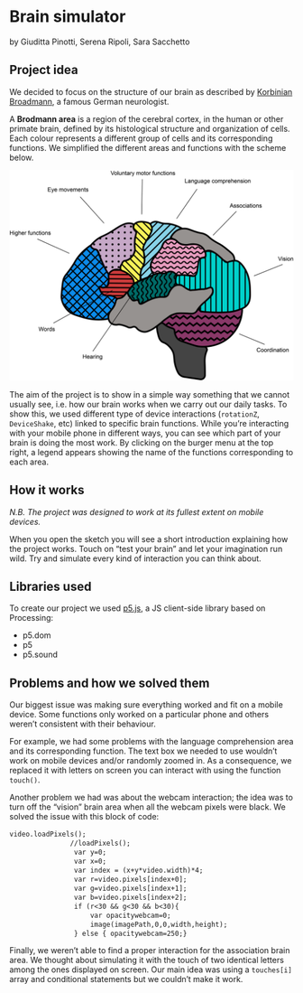Brain simulator 
=======

by Giuditta Pinotti, Serena Ripoli, Sara Sacchetto

## Project idea

We decided to focus on the structure of our brain as described by [Korbinian Broadmann](https://it.wikipedia.org/wiki/Korbinian_Brodmann), a famous German neurologist. 

A **Brodmann area** is a region of the cerebral cortex, in the human or other primate brain, defined by its histological structure and organization of cells. Each colour represents a different group of cells and its corresponding functions. We simplified the different areas and functions with the scheme below.




![Image](/brain/schema_cervello.png) 




The aim of the project is to show in a simple way something that we cannot usually see, i.e. how our brain works when we carry out our daily tasks. To show this, we used different type of device interactions (`rotationZ`, `DeviceShake`, etc) linked to specific brain functions. While you’re interacting with your mobile phone in different ways, you can see which part of your brain is doing the most work. By clicking on the burger menu at the top right, a legend appears showing the name of the functions corresponding to each area.

## How it works

_N.B. The project was designed to work at its fullest extent on mobile devices._

When you open the sketch you will see a short introduction explaining how the project works.  Touch on “test your brain” and let your imagination run wild. Try and simulate every kind of interaction you can think about.


## Libraries used

To create our project we used [p5.js](https://p5js.org/), a JS client-side library based on Processing:
* p5.dom
* p5
* p5.sound

## Problems and how we solved them

Our biggest issue was making sure everything worked and fit on a mobile device. Some functions only worked on a particular phone and others weren’t consistent with their behaviour. 

For example, we had some problems with the language comprehension area and its corresponding function. The text box we needed to use wouldn’t work on mobile devices and/or randomly zoomed in. As a consequence, we replaced it with letters on screen you can interact with using the function `touch()`.

Another problem we had was about the webcam interaction; the idea was to turn off the “vision” brain area when all the webcam pixels were black. We solved the issue with this block of code:

```
video.loadPixels();
               //loadPixels();
                var y=0;
                var x=0;
                var index = (x+y*video.width)*4;
                var r=video.pixels[index+0]; 
                var g=video.pixels[index+1];
                var b=video.pixels[index+2];
                if (r<30 && g<30 && b<30){
                    var opacitywebcam=0;
                    image(imagePath,0,0,width,height);
                } else { opacitywebcam=250;}
```


Finally, we weren’t able to find a proper interaction for the association brain area. We thought about simulating it with the touch of two identical letters among the ones displayed on screen. Our main idea was using a `touches[i]` array and conditional statements but we couldn’t make it work. 


